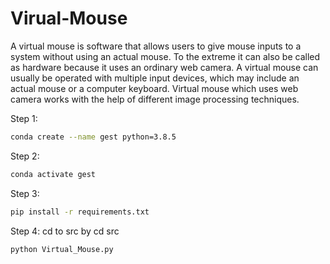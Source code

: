 # Virual-Mouse

A virtual mouse is software that allows users to give mouse inputs to a
system without using an actual mouse. To the extreme it can also be called
as hardware because it uses an ordinary web camera. A virtual mouse can
usually be operated with multiple input devices, which may include an
actual mouse or a computer keyboard. Virtual mouse which uses web
camera works with the help of different image processing techniques.



  
  Step 1: 
  ```bash
  conda create --name gest python=3.8.5
  ```
  
  Step 2:
  ```bash
  conda activate gest
  ```
  
  Step 3:  
  ```bash
  pip install -r requirements.txt
  ```
  
  Step 4:
  cd to src by cd src
  ```bash 
  python Virtual_Mouse.py
  ```

